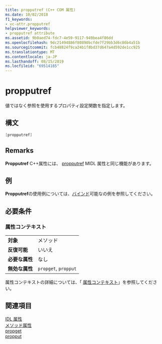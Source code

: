 ```yaml
---
title: propputref (C++ COM 属性)
ms.date: 10/02/2018
f1_keywords:
- vc-attr.propputref
helpviewer_keywords:
- propputref attribute
ms.assetid: 9b0aed74-fdc7-4e59-9117-949bea4f86dd
ms.openlocfilehash: 9dc21494886f80890bcfde7f29bb3d6c86b4a51b
ms.sourcegitcommit: fcb48824f9ca24b1f8bd37d647a4d592de1cc925
ms.translationtype: MT
ms.contentlocale: ja-JP
ms.lasthandoff: 08/15/2019
ms.locfileid: "69514185"
---
```

# <a name="propputref"></a>propputref

値ではなく参照を使用するプロパティ設定関数を指定します。

## <a name="syntax"></a>構文

```cpp
[propputref]
```

## <a name="remarks"></a>Remarks

**Propputref** C++属性には、 [propputref](/windows/win32/Midl/propputref) MIDL 属性と同じ機能があります。

## <a name="example"></a>例

**Propputref**の使用例については、[バインド](bindable.md)可能なの例を参照してください。

## <a name="requirements"></a>必要条件

### <a name="attribute-context"></a>属性コンテキスト

|||
|-|-|
|**対象**|メソッド|
|**反復可能**|いいえ|
|**必要な属性**|なし|
|**無効な属性**|`propget`, `propput`|

属性コンテキストの詳細については、「 [属性コンテキスト](cpp-attributes-com-net.md#contexts)」を参照してください。

## <a name="see-also"></a>関連項目

[IDL 属性](idl-attributes.md)<br/>
[メソッド属性](method-attributes.md)<br/>
[propget](propget.md)<br/>
[propput](propput.md)